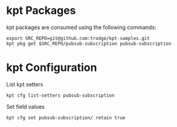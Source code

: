 # kpt Packages

kpt packages are consumed using the following commands:

```
export SRC_REPO=git@github.com:trodge/kpt-samples.git
kpt pkg get $SRC_REPO/pubsub-subscription pubsub-subscription
```

# kpt Configuration

List kpt setters

`kpt cfg list-setters pubsub-subscription`

Set field values

`kpt cfg set pubsub-subscription/ retain true`
